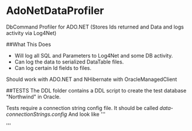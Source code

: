 # AdoNetDataProfiler
DbCommand Profiler for ADO.NET (Stores Ids returned and Data and logs activity via Log4Net)

##What This Does
* Will log all SQL and Parameters to Log4Net and some DB activity.
* Can log the data to serialized DataTable files.
* Can log certain Id fields to files.

Should work with ADO.NET and NHibernate with OracleManagedClient

##TESTS
The DDL folder contains a DDL script to create the test database "Northwind" in Oracle.

Tests require a connection string config file.  It should be called _data-connectionStrings.config_
And look like 
'''
<?xml version="1.0" encoding="utf-8" ?>
<connectionStrings>
  <add name="northwind" connectionString="DATA SOURCE=TNS_NAME;USER ID=user;PASSWORD=password;enlist=dynamic;Connection Timeout=60;"/>
</connectionStrings>
'''

